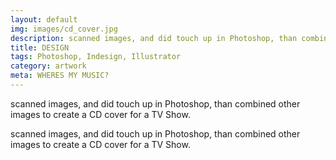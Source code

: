 ```yaml
---
layout: default
img: images/cd_cover.jpg
description: scanned images, and did touch up in Photoshop, than combined other images to create a CD cover for a TV Show.
title: DESIGN
tags: Photoshop, Indesign, Illustrator
category: artwork
meta: WHERES MY MUSIC?
---
```



scanned images, and did touch up in Photoshop, than combined other images to create a CD cover for a TV Show.

scanned images, and did touch up in Photoshop, than combined other images to create a CD cover for a TV Show.

